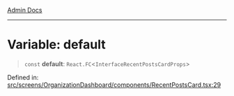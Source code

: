 [Admin Docs](/)

---

# Variable: default

> `const` **default**: `React.FC`\<`InterfaceRecentPostsCardProps`\>

Defined in: [src/screens/OrganizationDashboard/components/RecentPostsCard.tsx:29](https://github.com/PalisadoesFoundation/talawa-admin/blob/main/src/screens/OrganizationDashboard/components/RecentPostsCard.tsx#L29)
